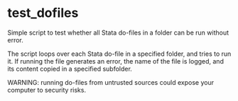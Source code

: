 # test_dofiles
Simple script to test whether all Stata do-files in a folder can be run without error.


The script loops over each Stata do-file in a specified folder, and tries to run it. 
If running the file generates an error, the name of the file is logged, and its content copied in a specified subfolder.

WARNING: running do-files from untrusted sources could expose your computer to security risks.
